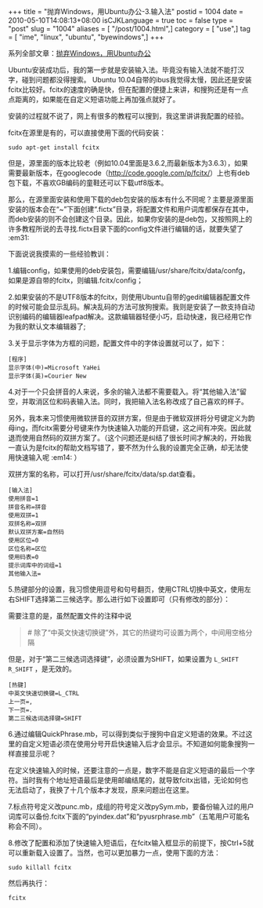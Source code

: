 +++
title = "抛弃Windows，用Ubuntu办公-3.输入法"
postid = 1004
date = 2010-05-10T14:08:13+08:00
isCJKLanguage = true
toc = false
type = "post"
slug = "1004"
aliases = [ "/post/1004.html",]
category = [ "use",]
tag = [ "ime", "linux", "ubuntu", "byewindows",]
+++


系列全部文章：[抛弃Windows，用Ubuntu办公](https://blog.zengrong.net/tag/byewindows/)

Ubuntu安装成功后，我的第一步就是安装输入法。毕竟没有输入法就不能打汉字，碰到问题都没得搜索。 Ubuntu 10.04自带的ibus我觉得太慢，因此还是安装fcitx比较好。fcitx的速度的确是快，但在配置的便捷上来讲，和搜狗还是有一点点距离的，如果能在自定义短语功能上再加强点就好了。  

安装的过程就不说了，网上有很多的教程可以搜到，我这里讲讲我配置的经验。  
<!--more-->  

fcitx在源里是有的，可以直接使用下面的代码安装：

```
sudo apt-get install fcitx
```

但是，源里面的版本比较老（例如10.04里面是3.6.2,而最新版本为3.6.3），如果需要最新版本，在googlecode（<http://code.google.com/p/fcitx/>）上也有deb包下载，不喜欢GB编码的童鞋还可以下载utf8版本。  

那么，在源里面安装和使用下载的deb包安装的版本有什么不同呢？主要是源里面安装的版本会在“\~”下面创建“.fictx”目录，将配置文件和用户词库都保存在其中，而deb安装的则不会创建这个目录。因此，如果你安装的是deb包，又按照网上的许多教程所说的去寻找.fictx目录下面的config文件进行编辑的话，就要失望了 :em31:  

下面说说我摸索的一些经验教训：  

1.编辑config，如果使用的deb安装包，需要编辑/usr/share/fcitx/data/confg，如果是源自带的fcitx，则编辑.fcitx/config；  

2.如果安装的不是UTF8版本的fcitx，则使用Ubuntu自带的gedit编辑器配置文件的时候可能会显示乱码。解决乱码的方法可放狗搜索。我则是安装了一款支持自动识别编码的编辑器leafpad解决。这款编辑器轻便小巧，启动快速，我已经用它作为我的默认文本编辑器了;  

3.关于显示字体为方框的问题，配置文件中的字体设置就可以了，如下：

    [程序]
    显示字体(中)=Microsoft YaHei
    显示字体(英)=Courier New

4.对于一个只会拼音的人来说，多余的输入法都不需要载入。将“其他输入法”留空，并取消区位和码表输入法。同时，我把输入法名称改成了自己喜欢的样子。  

另外，我本来习惯使用微软拼音的双拼方案，但是由于微软双拼将分号键定义为韵母ing，而fcitx需要分号键来作为快速输入功能的开启键，这之间有冲突。因此就退而使用自然码的双拼方案了。（这个问题还是纠结了很长时间才解决的，开始我一直认为是fcitx的帮助文档写错了，要不然为什么我的设置完全正确，却无法使用快速输入呢 :em14: ）  

双拼方案的名称，可以打开/usr/share/fcitx/data/sp.dat查看。

    [输入法]
    使用拼音=1
    拼音名称=拼音
    使用双拼=1
    双拼名称=双拼
    默认双拼方案=自然码
    使用区位=0
    区位名称=区位
    使用码表=0
    提示词库中的词组=1
    其他输入法=

5.热键部分的设置，我习惯使用逗号和句号翻页，使用CTRL切换中英文，使用左右SHIFT选择第二三候选字。那么进行如下设置即可（只有修改的部分）：  

需要注意的是，虽然配置文件的注释中说

> \# 除了“中英文快速切换键”外，其它的热键均可设置为两个，中间用空格分隔

但是，对于“第二三候选词选择键”，必须设置为SHIFT，如果设置为 `L_SHIFT R_SHIFT` ，是无效的。

    [热键]
    中英文快速切换键=L_CTRL
    上一页=,
    下一页=.
    第二三候选词选择键=SHIFT

6.通过编辑QuickPhrase.mb，可以得到类似于搜狗中自定义短语的效果。不过这里的自定义短语必须在使用分号开启快速输入后才会显示。不知道如何能象搜狗一样直接显示呢？  

在定义快速输入的时候，还要注意的一点是，数字不能是自定义短语的最后一个字符。当时我有个地址短语最后是使用邮编结尾的，就导致fcitx出错，无论如何也无法启动了，我换了十几个版本才发现，原来问题出在这里。  

7.标点符号定义改punc.mb，成组的符号定义改pySym.mb，要备份输入过的用户词库可以备份.fcitx下面的“pyindex.dat”和“pyusrphrase.mb”（五笔用户可能名称会不同）。  

8.修改了配置和添加了快速输入短语后，在fcitx输入框显示的前提下，按Ctrl+5就可以重新载入设置了。当然，也可以更加暴力一点，使用下面的方法：

    sudo killall fcitx

然后再执行：

    fcitx
